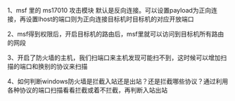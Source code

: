 1、msf  里的 ms17010  攻击模块  默认是反向连接。可以设置payload为正向连接，再设置lhost的端口则为正向连接目标机时目标机的对应开放端口









2、msf得到权限后，开启目标机的路由后，msf里就可以访问到目标机所有路由的网段







3、开启了防火墙的主机，我们扫端口来主机发现可能扫不到，这时候可以增加扫描的端口和换别的协议来扫描









4、如何判断windows防火墙是拦截入站还是出站？还是拦截哪些协议？通过利用各种协议的端口扫描看看拦截或着不拦截，再判断入站出站